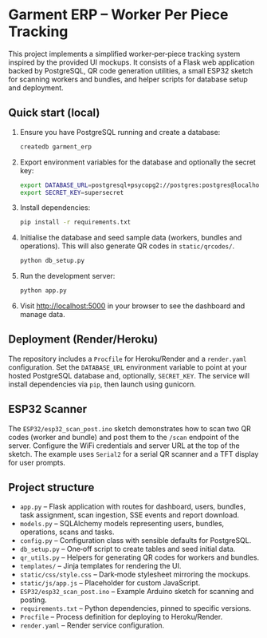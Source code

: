 # Garment ERP – Worker Per Piece Tracking

This project implements a simplified worker‐per‐piece tracking system inspired
by the provided UI mockups.  It consists of a Flask web application backed
by PostgreSQL, QR code generation utilities, a small ESP32 sketch for
scanning workers and bundles, and helper scripts for database setup and
deployment.

## Quick start (local)

1. Ensure you have PostgreSQL running and create a database:

   ```bash
   createdb garment_erp
   ```

2. Export environment variables for the database and optionally the secret key:

   ```bash
   export DATABASE_URL=postgresql+psycopg2://postgres:postgres@localhost:5432/garment_erp
   export SECRET_KEY=supersecret
   ```

3. Install dependencies:

   ```bash
   pip install -r requirements.txt
   ```

4. Initialise the database and seed sample data (workers, bundles and
   operations).  This will also generate QR codes in `static/qrcodes/`.

   ```bash
   python db_setup.py
   ```

5. Run the development server:

   ```bash
   python app.py
   ```

6. Visit [http://localhost:5000](http://localhost:5000) in your browser to see
   the dashboard and manage data.

## Deployment (Render/Heroku)

The repository includes a `Procfile` for Heroku/Render and a `render.yaml`
configuration.  Set the `DATABASE_URL` environment variable to point at
your hosted PostgreSQL database and, optionally, `SECRET_KEY`.  The service
will install dependencies via `pip`, then launch using gunicorn.

## ESP32 Scanner

The `ESP32/esp32_scan_post.ino` sketch demonstrates how to scan two QR
codes (worker and bundle) and post them to the `/scan` endpoint of the
server.  Configure the WiFi credentials and server URL at the top of the
sketch.  The example uses `Serial2` for a serial QR scanner and a TFT
display for user prompts.

## Project structure

- `app.py` – Flask application with routes for dashboard, users, bundles,
  task assignment, scan ingestion, SSE events and report download.
- `models.py` – SQLAlchemy models representing users, bundles, operations,
  scans and tasks.
- `config.py` – Configuration class with sensible defaults for PostgreSQL.
- `db_setup.py` – One‐off script to create tables and seed initial data.
- `qr_utils.py` – Helpers for generating QR codes for workers and bundles.
- `templates/` – Jinja templates for rendering the UI.
- `static/css/style.css` – Dark‐mode stylesheet mirroring the mockups.
- `static/js/app.js` – Placeholder for custom JavaScript.
- `ESP32/esp32_scan_post.ino` – Example Arduino sketch for scanning and posting.
- `requirements.txt` – Python dependencies, pinned to specific versions.
- `Procfile` – Process definition for deploying to Heroku/Render.
- `render.yaml` – Render service configuration.